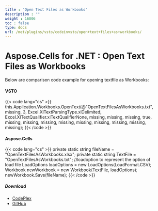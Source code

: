 ```yaml
---
title : "Open Text Files as Workbooks" 
description : "" 
weight : 16806 
toc : false
type: docs
url: /net/plugins/vsto/codeinvsto/open+text+files+as+workbooks/
---
```


# Aspose.Cells for .NET : Open Text Files as Workbooks


Below are comparison code example for opening textfile as Workbooks:

#### VSTO

{{< code lang="cs" >}}
    this.Application.Workbooks.OpenText(@"OpenTextFilesAsWorkbooks.txt",
    missing, 3,
    Excel.XlTextParsingType.xlDelimited,
    Excel.XlTextQualifier.xlTextQualifierNone,
    missing, missing, missing, true, missing, missing, missing,
    missing, missing, missing, missing, missing, missing);
{{< /code >}}

#### Aspose.Cells

{{< code lang="cs" >}}
   private static string fileName = "OpenTextFilesAsWorkbooks.xlsx";
   private static string TextFile = "OpenTextFilesAsWorkbooks.txt";
   //loadoption to represent the option of load file
   LoadOptions loadOptions = new LoadOptions(LoadFormat.CSV);
   Workbook newWorkbook = new Workbook(TextFile, loadOptions);
   newWorkbook.Save(fileName);
{{< /code >}}

##### Download

*   [CodePlex](https://asposevsto.codeplex.com/downloads/get/1459767)
*   [GitHub](https://github.com/asposemarketplace/Aspose_for_VSTO/releases/download/Aspose.Cells1.1/OpenTextFilesAsWorkbooks.Aspose.Cells.zip)

